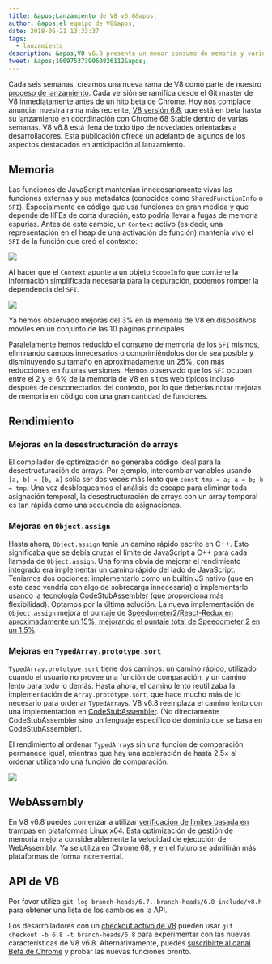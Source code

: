 ```yaml
---
title: &apos;Lanzamiento de V8 v6.8&apos;
author: &apos;el equipo de V8&apos;
date: 2018-06-21 13:33:37
tags:
  - lanzamiento
description: &apos;V8 v6.8 presenta un menor consumo de memoria y varias mejoras de rendimiento.&apos;
tweet: &apos;1009753739060826112&apos;
---
```

Cada seis semanas, creamos una nueva rama de V8 como parte de nuestro [proceso de lanzamiento](/docs/release-process). Cada versión se ramifica desde el Git master de V8 inmediatamente antes de un hito beta de Chrome. Hoy nos complace anunciar nuestra rama más reciente, [V8 versión 6.8](https://chromium.googlesource.com/v8/v8.git/+log/branch-heads/6.8), que está en beta hasta su lanzamiento en coordinación con Chrome 68 Stable dentro de varias semanas. V8 v6.8 está llena de todo tipo de novedades orientadas a desarrolladores. Esta publicación ofrece un adelanto de algunos de los aspectos destacados en anticipación al lanzamiento.

<!--truncate-->
## Memoria

Las funciones de JavaScript mantenían innecesariamente vivas las funciones externas y sus metadatos (conocidos como `SharedFunctionInfo` o `SFI`). Especialmente en código que usa funciones en gran medida y que depende de IIFEs de corta duración, esto podría llevar a fugas de memoria espurias. Antes de este cambio, un `Context` activo (es decir, una representación en el heap de una activación de función) mantenía vivo el `SFI` de la función que creó el contexto:

![](/_img/v8-release-68/context-jsfunction-before.svg)

Al hacer que el `Context` apunte a un objeto `ScopeInfo` que contiene la información simplificada necesaria para la depuración, podemos romper la dependencia del `SFI`.

![](/_img/v8-release-68/context-jsfunction-after.svg)

Ya hemos observado mejoras del 3% en la memoria de V8 en dispositivos móviles en un conjunto de las 10 páginas principales.

Paralelamente hemos reducido el consumo de memoria de los `SFI` mismos, eliminando campos innecesarios o comprimiéndolos donde sea posible y disminuyendo su tamaño en aproximadamente un 25%, con más reducciones en futuras versiones. Hemos observado que los `SFI` ocupan entre el 2 y el 6% de la memoria de V8 en sitios web típicos incluso después de desconectarlos del contexto, por lo que deberías notar mejoras de memoria en código con una gran cantidad de funciones.

## Rendimiento

### Mejoras en la desestructuración de arrays

El compilador de optimización no generaba código ideal para la desestructuración de arrays. Por ejemplo, intercambiar variables usando `[a, b] = [b, a]` solía ser dos veces más lento que `const tmp = a; a = b; b = tmp`. Una vez desbloqueamos el análisis de escape para eliminar toda asignación temporal, la desestructuración de arrays con un array temporal es tan rápida como una secuencia de asignaciones.

### Mejoras en `Object.assign`

Hasta ahora, `Object.assign` tenía un camino rápido escrito en C++. Esto significaba que se debía cruzar el límite de JavaScript a C++ para cada llamada de `Object.assign`. Una forma obvia de mejorar el rendimiento integrado era implementar un camino rápido del lado de JavaScript. Teníamos dos opciones: implementarlo como un builtin JS nativo (que en este caso vendría con algo de sobrecarga innecesaria) o implementarlo [usando la tecnología CodeStubAssembler](/blog/csa) (que proporciona más flexibilidad). Optamos por la última solución. La nueva implementación de `Object.assign` mejora el puntaje de [Speedometer2/React-Redux en aproximadamente un 15%, mejorando el puntaje total de Speedometer 2 en un 1.5%](https://chromeperf.appspot.com/report?sid=d9ea9a2ae7cd141263fde07ea90da835cf28f5c87f17b53ba801d4ac30979558&start_rev=550155&end_rev=552590).

### Mejoras en `TypedArray.prototype.sort`

`TypedArray.prototype.sort` tiene dos caminos: un camino rápido, utilizado cuando el usuario no provee una función de comparación, y un camino lento para todo lo demás. Hasta ahora, el camino lento reutilizaba la implementación de `Array.prototype.sort`, que hace mucho más de lo necesario para ordenar `TypedArray`s. V8 v6.8 reemplaza el camino lento con una implementación en [CodeStubAssembler](/blog/csa). (No directamente CodeStubAssembler sino un lenguaje específico de dominio que se basa en CodeStubAssembler).

El rendimiento al ordenar `TypedArray`s sin una función de comparación permanece igual, mientras que hay una aceleración de hasta 2.5× al ordenar utilizando una función de comparación.

![](/_img/v8-release-68/typedarray-sort.svg)

## WebAssembly

En V8 v6.8 puedes comenzar a utilizar [verificación de límites basada en trampas](https://docs.google.com/document/d/17y4kxuHFrVxAiuCP_FFtFA2HP5sNPsCD10KEx17Hz6M/edit) en plataformas Linux x64. Esta optimización de gestión de memoria mejora considerablemente la velocidad de ejecución de WebAssembly. Ya se utiliza en Chrome 68, y en el futuro se admitirán más plataformas de forma incremental.

## API de V8

Por favor utiliza `git log branch-heads/6.7..branch-heads/6.8 include/v8.h` para obtener una lista de los cambios en la API.

Los desarrolladores con un [checkout activo de V8](/docs/source-code#using-git) pueden usar `git checkout -b 6.8 -t branch-heads/6.8` para experimentar con las nuevas características de V8 v6.8. Alternativamente, puedes [suscribirte al canal Beta de Chrome](https://www.google.com/chrome/browser/beta.html) y probar las nuevas funciones pronto.
